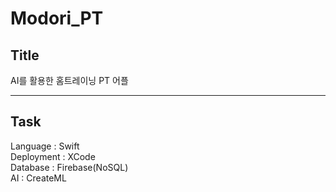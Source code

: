 # Modori_PT
## Title
AI를 활용한 홈트레이닝 PT 어플
<hr/>

## Task
Language : Swift <br>
Deployment : XCode <br>
Database : Firebase(NoSQL) <br>
AI : CreateML <br>

